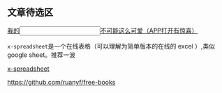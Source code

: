 ## 文章待选区

[我的<input />不可能这么可爱（APP打开有惊喜）](https://juejin.im/post/5d6d4e196fb9a06aed713cef)

`x-spreadsheet`是一个在线表格（可以理解为简单版本的在线的 excel ）,类似 google sheet。推荐一波

[x-spreadsheet](https://github.com/myliang/x-spreadsheet)

https://github.com/ruanyf/free-books
